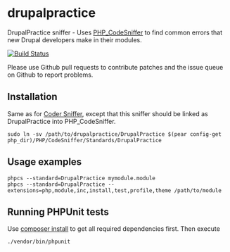 drupalpractice
==============

DrupalPractice sniffer - Uses [PHP_CodeSniffer](https://github.com/squizlabs/PHP_CodeSniffer)
to find common errors that new Drupal developers make in their modules.

[![Build Status](https://travis-ci.org/klausi/drupalpractice.png)](https://travis-ci.org/klausi/drupalpractice)

Please use Github pull requests to contribute patches and the issue queue on Github to report problems.

Installation
------------

Same as for [Coder Sniffer](http://drupal.org/node/1419988), except that this
sniffer should be linked as DrupalPractice into PHP_CodeSniffer.

    sudo ln -sv /path/to/drupalpractice/DrupalPractice $(pear config-get php_dir)/PHP/CodeSniffer/Standards/DrupalPractice

Usage examples
--------------

    phpcs --standard=DrupalPractice mymodule.module
    phpcs --standard=DrupalPractice --extensions=php,module,inc,install,test,profile,theme /path/to/module


Running PHPUnit tests
---------------------

Use [composer install](https://getcomposer.org) to get all required dependencies
first. Then execute

    ./vendor/bin/phpunit
